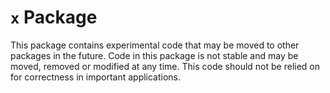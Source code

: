 # `x` Package

This package contains experimental code that may be moved to other packages in the future. Code in this package is not stable and may be moved, removed or modified at any time. This code should not be relied on for correctness in important applications.